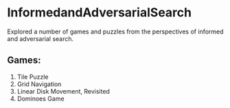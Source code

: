 # InformedandAdversarialSearch

Explored a number of games and puzzles from the perspectives of informed and adversarial search.

## Games: 

1. Tile Puzzle
2. Grid Navigation
3. Linear Disk Movement, Revisited
4. Dominoes Game
